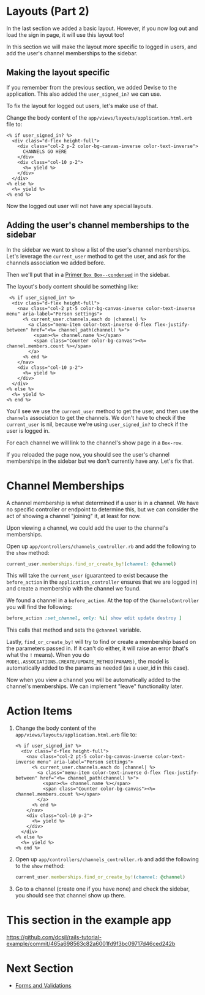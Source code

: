 # Layouts (Part 2)

In the last section we added a basic layout. However, if you now log out and load the sign in page, it will use this layout too!

In this section we will make the layout more specific to logged in users, and add the user's channel memberships to the sidebar.

## Making the layout specific

If you remember from the previous section, we added Devise to the application. This also added the `user_signed_in?` we can use.

To fix the layout for logged out users, let's make use of that.

Change the body content of the `app/views/layouts/application.html.erb` file to:
```erb
<% if user_signed_in? %>
  <div class="d-flex height-full">
    <div class="col-2 p-2 color-bg-canvas-inverse color-text-inverse">
      CHANNELS GO HERE
    </div>
    <div class="col-10 p-2">
      <%= yield %>
    </div>
  </div>
<% else %>
  <%= yield %>
<% end %>
```

Now the logged out user will not have any special layouts.

## Adding the user's channel memberships to the sidebar

In the sidebar we want to show a list of the user's channel memberships. Let's leverage the `current_user` method to get the user, and ask for the channels association we added before.

Then we'll put that in a [Primer `Box Box--condensed`](https://primer.style/css/components/box#box-padding-density) in the sidebar.

The layout's body content should be something like:
```erb
 <% if user_signed_in? %>
  <div class="d-flex height-full">
    <nav class="col-2 pt-5 color-bg-canvas-inverse color-text-inverse menu" aria-label="Person settings">
      <% current_user.channels.each do |channel| %>
        <a class="menu-item color-text-inverse d-flex flex-justify-between" href="<%= channel_path(channel) %>">
          <span><%= channel.name %></span>
          <span class="Counter color-bg-canvas"><%= channel.members.count %></span>
        </a>
      <% end %>
    </nav>
    <div class="col-10 p-2">
      <%= yield %>
    </div>
  </div>
<% else %>
  <%= yield %>
<% end %>
```

You'll see we use the `current_user` method to get the user, and then use the `channels` association to get the channels. We don't have to check if the `current_user` is nil, because we're using `user_signed_in?` to check if the user is logged in.

For each channel we will link to the channel's show page in a `Box-row`.

If you reloaded the page now, you should see the user's channel memberships in the sidebar but we don't currently have any. Let's fix that.

# Channel Memberships

A channel membership is what determined if a user is in a channel. We have no specific controller or endpoint to determine this, but we can consider the act of showing a channel "joining" it, at least for now.

Upon viewing a channel, we could add the user to the channel's memberships.

Open up `app/controllers/channels_controller.rb` and add the following to the `show` method:

```ruby
current_user.memberships.find_or_create_by!(channel: @channel)
```

This will take the `current_user` (guaranteed to exist because the `before_action` in the `application_controller` ensures that we are logged in) and create a membership with the channel we found.

We found a channel in a `before_action`. At the top of the `ChannelsController` you will find the following:
```ruby
before_action :set_channel, only: %i[ show edit update destroy ]
```

This calls that method and sets the `@channel` variable.

Lastly, `find_or_create_by!` will try to find or create a membership based on the parameters passed in. If it can't do either, it will raise an error (that's what the `!` means). When you do `MODEL.ASSOCIATIONS.CREATE/UPDATE_METHOD(PARAMS)`, the model is automatically added to the params as needed (as a user_id in this case).

Now when you view a channel you will be automatically added to the channel's memberships. We can implement "leave" functionality later.

# Action Items

1. Change the body content of the `app/views/layouts/application.html.erb` file to:
    ```erb
    <% if user_signed_in? %>
      <div class="d-flex height-full">
        <nav class="col-2 pt-5 color-bg-canvas-inverse color-text-inverse menu" aria-label="Person settings">
          <% current_user.channels.each do |channel| %>
            <a class="menu-item color-text-inverse d-flex flex-justify-between" href="<%= channel_path(channel) %>">
              <span><%= channel.name %></span>
              <span class="Counter color-bg-canvas"><%= channel.members.count %></span>
            </a>
          <% end %>
        </nav>
        <div class="col-10 p-2">
          <%= yield %>
        </div>
      </div>
    <% else %>
      <%= yield %>
    <% end %>
    ```
2. Open up `app/controllers/channels_controller.rb` and add the following to the `show` method:

    ```ruby
    current_user.memberships.find_or_create_by!(channel: @channel)
    ```
3. Go to a channel (create one if you have none) and check the sidebar, you should see that channel show up there.

# This section in the example app

https://github.com/dcsil/rails-tutorial-example/commit/465a698563c82a6001fd9f3bc09717d46ced242b

# Next Section
- [Forms and Validations](10_forms_and_validations.md)